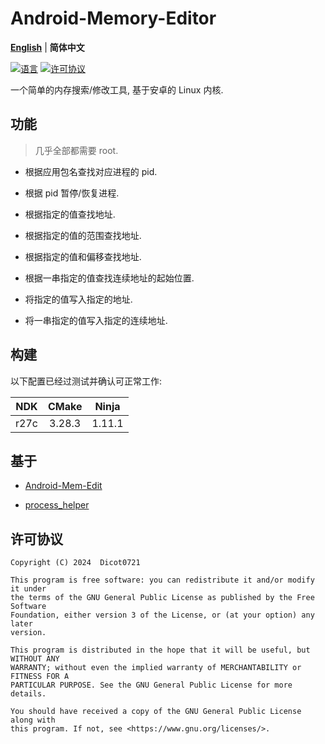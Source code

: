 # Android-Memory-Editor

**[English](./README.md)** | **简体中文**

[![语言](https://img.shields.io/github/languages/top/Dicot0721/Android-Memory-Editor)]()
[![许可协议](https://img.shields.io/github/license/Dicot0721/Android-Memory-Editor)
](https://www.gnu.org/licenses/gpl-3.0.html)

一个简单的内存搜索/修改工具, 基于安卓的 Linux 内核.


## 功能

> 几乎全部都需要 root.

- 根据应用包名查找对应进程的 pid.

- 根据 pid 暂停/恢复进程.

- 根据指定的值查找地址.

- 根据指定的值的范围查找地址.

- 根据指定的值和偏移查找地址.

- 根据一串指定的值查找连续地址的起始位置.

- 将指定的值写入指定的地址.

- 将一串指定的值写入指定的连续地址.


## 构建

以下配置已经过测试并确认可正常工作:

| NDK |CMake |Ninja |
|:---:|:----:|:----:|
|r27c |3.28.3|1.11.1|


## 基于

- [Android-Mem-Edit](https://github.com/mrcang09/Android-Mem-Edit)

- [process_helper](https://gitee.com/liudegui/process_helper)


## 许可协议

```
Copyright (C) 2024  Dicot0721

This program is free software: you can redistribute it and/or modify it under
the terms of the GNU General Public License as published by the Free Software
Foundation, either version 3 of the License, or (at your option) any later
version.

This program is distributed in the hope that it will be useful, but WITHOUT ANY
WARRANTY; without even the implied warranty of MERCHANTABILITY or FITNESS FOR A
PARTICULAR PURPOSE. See the GNU General Public License for more details.

You should have received a copy of the GNU General Public License along with
this program. If not, see <https://www.gnu.org/licenses/>.
```
